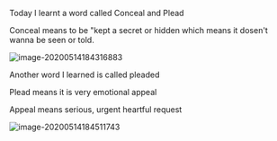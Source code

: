 Today I learnt a word called Conceal and Plead



Conceal means to be "kept a secret or hidden which means it dosen't wanna be seen or told. 

![image-20200514184316883](E:\github\ninagu2010.github.io\images\image-20200514184316883.png)



Another word I learned is called pleaded

Plead means it is very emotional appeal 

Appeal means serious, urgent heartful request

![image-20200514184511743](E:\github\ninagu2010.github.io\images\image-20200514184511743.png)